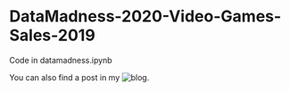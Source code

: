 # DataMadness-2020-Video-Games-Sales-2019

Code in datamadness.ipynb 

You can also find a post in my ![blog](https://rodrigochavez.dev/data-madness-video-games-sales-2019/).
